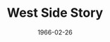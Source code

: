 ---
title: West Side Story
date: 1966-02-26
opening_date: 1966-02-26
closing_date: 1966-03-05
layout: productions
playbill:
Theatre: Theatre Jacksonville
Venue: Little Theatre
cast:
- Riff: Frank Spolar
- Tony: Seth Wright
- Action: Alan Gjustiss
- A-Rab: Tom Bridwell
- Baby John: Conrad Peterson
- Big Deal: Bill Milton
- Diesel: Elliott Baker
- Graziella: Shirley Lightbody
- Velma: Sharon Bray
- Clarice: Ann Perez
- Pauline: Carlie Abersold
- Hazel: Darby Nelson
- Anybodys: Barbara Goodman
- Bernardo: Nolan Dingman
- Maria: Gayle Swymer
- Anita: Connie Haines
- Chino: Fernando Velandia
- Nibbles: don Jusko
- Pepe: Frank Nearhoof
- Anxious: Billy Silverman
- Consuelo: Robin Yancey
- Rosalia: Lia Olmo
- Teresita: Bonnie Stewart
- Francisca: Patsy Feinberg
- Estella: Sarah Jo Berman
- Margarita: Donna Freyberg
- Doc: Ernest Goldsmith
- Schrank: Charles Brock
- Krupke: Sid Backer
- Glad Hand: Marshall Grauer
crew:
- Director: George Ballis
- Production Designer: Larry Riddle
- Choreographer: Frank Spolar
- Musical Conductor: Al Sturchio
- Production Supervisor: A. Ira Fink
- Stage Manager:
  - Marshall Grauer
  - Eddie Oakley
- Lighting:
  - Joanna Coburn
  - Andrea Krenicky
  - Frank Berman
  - Bill Aust
- Grip:
  - Sid Backer
  - Ernest Goldsmith
  - Marshall Grauer
  - Jack Broughton
  - Charles Vance
- Flyman:
  - Harold Nearhoof
  - Sam Helfrich
  - Danny Hessel
- Costumes:
  - Mrs. Harold L. Nearhoof
  - Mrs. Martha Gilliat
  - Mrs. Henry Berman
- Properties:
  - Judy Pryor
  - Eddie Oakley
  - Andrea Krenicky
  - Maria Alarcon
- Make-up:
  - Nita James
  - Annette Grauer
  - Lois Stewart
  - Doris Thornhill
- Scenery:
  - Sid Backer
  - Mike Backer
  - Marc Backer
  - Andrea Krenicky
  - Charles Vance
  - Danny Vessel
  - Peter Kingston
  - Nita James
  - Galdys Dale
  - Harold Nearhoof
  - Sam Helfrich
  - David Goodman
  - Dave Kent
orchestra:
- Orchestra:
  - Bernard Kaye
  - Dom Cretella
  - Simpson R. Walker, Jr.
  - Harold Tillotson
  - Don Thomspon
  - Tim Healey
  - Bill Pape
  - Tom Stidham
  - Al Hall, jr.
  - Buddy Pitts
  - Peter Browne
  - Karl Higginbotham
  - Robert Hook
  - Joe Bragg
---